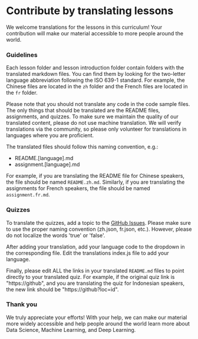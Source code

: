 # Contribute by translating lessons

We welcome translations for the lessons in this curriculum! Your contribution will make our material accessible to more people around the world.

### Guidelines

Each lesson folder and lesson introduction folder contain folders with the translated markdown files. You can find them by looking for the two-letter language abbreviation following the ISO 639-1 standard. For example, the Chinese files are located in the `zh` folder and the French files are located in the `fr` folder.

Please note that you should not translate any code in the code sample files. The only things that should be translated are the README files, assignments, and quizzes. To make sure we maintain the quality of our translated content, please do not use machine translation. We will verify translations via the community, so please only volunteer for translations in languages where you are proficient.

The translated files should follow this naming convention, e.g.:

- README.[language].md
- assignment.[language].md

For example, if you are translating the README file for Chinese speakers, the file should be named `README.zh.md`. Similarly, if you are translating the assignments for French speakers, the file should be named `assignment.fr.md`.

### Quizzes

To translate the quizzes, add a topic to the [GitHub Issues](https://github.com/open-academy/machine-learning/issues). Please make sure to use the proper naming convention (zh.json, fr.json, etc.). However, please do not localize the words 'true' or 'false'.

After adding your translation, add your language code to the dropdown in the corresponding file. Edit the translations index.js file to add your language.

Finally, please edit ALL the links in your translated `README.md` files to point directly to your translated quiz. For example, if the original quiz link is "https://github", and you are translating the quiz for Indonesian speakers, the new link should be "https://github?loc=id".

### Thank you

We truly appreciate your efforts! With your help, we can make our material more widely accessible and help people around the world learn more about Data Science, Machine Learning, and Deep Learning.